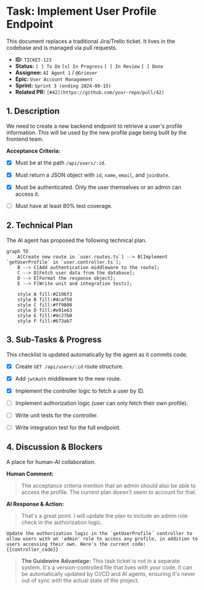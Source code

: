 # Task: Implement User Profile Endpoint

This document replaces a traditional Jira/Trello ticket. It lives in the codebase and is managed via pull requests.

- **ID:** `TICKET-123`
- **Status:** `[ ] To Do` `[x] In Progress` `[ ] In Review` `[ ] Done`
- **Assignee:** `AI Agent 1` / `@Griever`
- **Epic:** `User Account Management`
- **Sprint:** `Sprint 3 (ending 2024-08-15)`
- **Related PR:** `[#42](https://github.com/your-repo/pull/42)`


## 1. Description

We need to create a new backend endpoint to retrieve a user's profile information. This will be used by the new profile page being built by the frontend team.

**Acceptance Criteria:**
- [x] Must be at the path `/api/users/:id`.
- [x] Must return a JSON object with `id`, `name`, `email`, and `joinDate`.
- [x] Must be authenticated. Only the user themselves or an admin can access it.
- [ ] Must have at least 80% test coverage.


## 2. Technical Plan

The AI agent has proposed the following technical plan.

```mermaid
graph TD
    A[Create new route in `user.routes.ts`] --> B[Implement `getUserProfile` in `user.controller.ts`];
    B --> C[Add authentication middleware to the route];
    C --> D[Fetch user data from the database];
    D --> E[Format the response object];
    E --> F[Write unit and integration tests];

    style A fill:#2196f3
    style B fill:#4caf50
    style C fill:#ff9800
    style D fill:#e91e63
    style E fill:#9c27b0
    style F fill:#673ab7
```


## 3. Sub-Tasks & Progress

This checklist is updated automatically by the agent as it commits code.

- [x] Create `GET /api/users/:id` route structure.
- [x] Add `jwtAuth` middleware to the new route.
- [x] Implement the controller logic to fetch a user by ID.
- [ ] Implement authorization logic (user can only fetch their own profile).
- [ ] Write unit tests for the controller.
- [ ] Write integration test for the full endpoint.


## 4. Discussion & Blockers

A place for human-AI collaboration.

**Human Comment:**
> The acceptance criteria mention that an admin should also be able to access the profile. The current plan doesn't seem to account for that.

**AI Response & Action:**
> That's a great point. I will update the plan to include an admin role check in the authorization logic.

```prompt
Update the authorization logic in the `getUserProfile` controller to allow users with an 'admin' role to access any profile, in addition to users accessing their own. Here's the current code: {{controller_code}}
```


> **The Guidewire Advantage:** This task ticket is not in a separate system. It's a version-controlled file that lives with your code. It can be automatically updated by CI/CD and AI agents, ensuring it's never out of sync with the actual state of the project. 